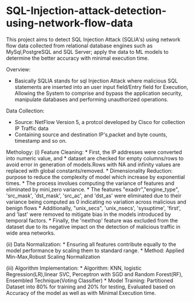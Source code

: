 # SQL-Injection-attack-detection-using-network-flow-data

This project aims to detect SQL Injection Attack (SQLIA's) using network flow data collected from relational database engines such as MySql,PostgreSQL and SQL Server; apply the data to ML models to determine the better accuracy with minimal execution time.

Overview:
* Basically SQLIA stands for sql Injection Attack where malicious SQL statements are inserted into 
  an user input field/Entry field for Execution, Allowing the System to comprise and bypass the 
  application security, manipulate databases and performing unauthorized operations.

Data Collection:
 * Source: NetFlow Version 5, a protcol developed by Cisco for collection IP Traffic data
 * Containing source and destination IP's,packet and byte counts, timestamp and so on.
   
Methology:
(i) Feature Cleaning:
     * First, the IP addresses were converted into numeric value, and 
     * dataset are checked for empty columns/rows to avoid error in generation of models.Rows          with NA and infinity values are replaced with global constants/removed.
     * Dimensionality Reduction: purpose to reduce the complexity of model which increase by           exponential times.
     * The process involues computing the variance of features and eliminated by mini,zero             variance.
     * The features "exadrr","engine_type", 'src_mask', 'dst_mask', 'src_ac', and 'dst_as' were        eliminated due to their variance being computed as 0 indicating no variation across             malicious and benign flows
     * Additionally, "unix_secs", 'unix_nsecs', 'sysuptime', 'first', and 'last' were removed          to mitigate bias in the models introduced by temporal factors.
     * Finally, the 'nexthop' feature was excluded from the dataset due to its negative impact         on the detection of malicious traffic in wide area networks.

(ii) Data Normalization:
          * Ensuring all features contribute equally to the model performance by scaling them             to standard range.
          * Method: Applied Min-Max,Robust Scaling Normalization

(iii) Algorithm Implementation:
            * Algorithm: KNN, logistic Regression(LR),linear SVC, Perceptron with SGD and                     Random Forest(RF), Ensembled Technique(Voting Classifier)
            * Model Training: Partitioned Dataset into 80% for training and 20% for testing,                  Evaluated based on Accuracy of the model as well as with Minimal Execution time.
